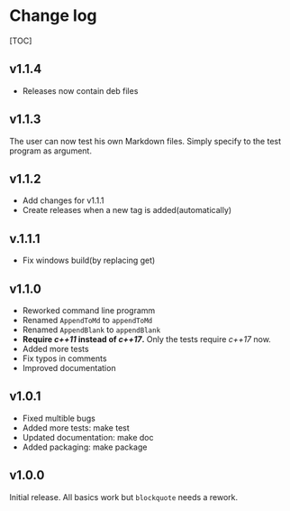# Change log

[TOC]

## v1.1.4

- Releases now contain deb files

## v1.1.3

The user can now test his own Markdown files. Simply specify to the test program as argument.

## v1.1.2

- Add changes for v1.1.1
- Create releases when a new tag is added(automatically)

## v.1.1.1

- Fix windows build(by replacing get)

## v1.1.0

- Reworked command line programm
- Renamed `AppendToMd` to `appendToMd`
- Renamed `AppendBlank` to `appendBlank`
- **Require *c++11* instead of *c++17*.** Only the tests require *c++17* now.
- Added more tests
- Fix typos in comments
- Improved documentation

## v1.0.1

- Fixed multible bugs
- Added more tests: make test
- Updated documentation: make doc
- Added packaging: make package

## v1.0.0

Initial release. All basics work but `blockquote` needs a rework.

